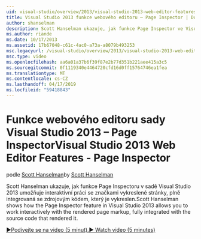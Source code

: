 ```yaml
---
uid: visual-studio/overview/2013/visual-studio-2013-web-editor-features-page-inspector
title: Visual Studio 2013 funkce webového editoru – Page Inspector | Dokumentace Microsoftu
author: shanselman
description: Scott Hanselman ukazuje, jak funkce Page Inspector ve Visual Studiu 2013 umožňuje interaktivní práci se značkami vykreslené stránky, plně integrované w...
ms.author: riande
ms.date: 10/17/2013
ms.assetid: 17b67048-c61c-4ac0-a73a-a8079b493253
msc.legacyurl: /visual-studio/overview/2013/visual-studio-2013-web-editor-features-page-inspector
msc.type: video
ms.openlocfilehash: aa6a01a37b6f39f87e2b77d351b221aee415a3c5
ms.sourcegitcommit: 0f1119340e4464720cfd16d0ff15764746ea1fea
ms.translationtype: MT
ms.contentlocale: cs-CZ
ms.lasthandoff: 04/17/2019
ms.locfileid: "59418843"
---
```

# <a name="visual-studio-2013-web-editor-features---page-inspector"></a><span data-ttu-id="359db-103">Funkce webového editoru sady Visual Studio 2013 – Page Inspector</span><span class="sxs-lookup"><span data-stu-id="359db-103">Visual Studio 2013 Web Editor Features - Page Inspector</span></span>

<span data-ttu-id="359db-104">podle [Scott Hanselman](https://github.com/shanselman)</span><span class="sxs-lookup"><span data-stu-id="359db-104">by [Scott Hanselman](https://github.com/shanselman)</span></span>

<span data-ttu-id="359db-105">Scott Hanselman ukazuje, jak funkce Page Inspectoru v sadě Visual Studio 2013 umožňuje interaktivní práci se značkami vykreslené stránky, plně integrovaná se zdrojovým kódem, který je vykreslen.</span><span class="sxs-lookup"><span data-stu-id="359db-105">Scott Hanselman shows how the Page Inspector feature in Visual Studio 2013 allows you to work interactively with the rendered page markup, fully integrated with the source code that rendered it.</span></span>

[<span data-ttu-id="359db-106">&#9654;Podívejte se na video (5 minut).</span><span class="sxs-lookup"><span data-stu-id="359db-106">&#9654; Watch video (5 minutes)</span></span>](https://channel9.msdn.com/Blogs/ASP-NET-Site-Videos/visual-studio-2013-web-editor-features-page-inspector)
